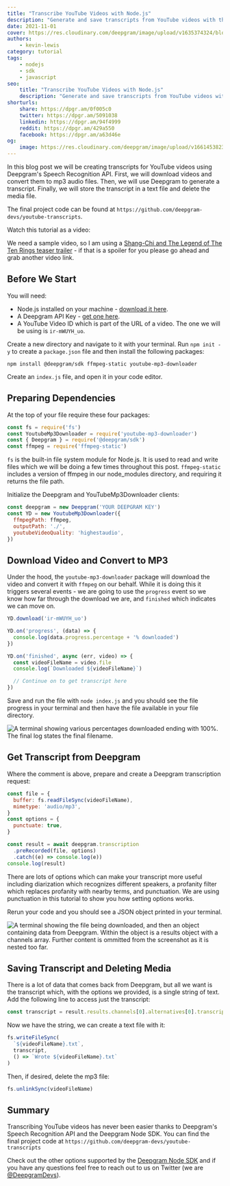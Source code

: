 ```yaml
---
title: "Transcribe YouTube Videos with Node.js"
description: "Generate and save transcripts from YouTube videos with the Deepgram SDK for Node.js."
date: 2021-11-01
cover: https://res.cloudinary.com/deepgram/image/upload/v1635374324/blog/2021/11/transcribe-youtube-videos-nodejs/getting-transcripts-from-youtube-videos-blog%402x.png
authors:
    - kevin-lewis
category: tutorial
tags:
    - nodejs
    - sdk
    - javascript
seo:
    title: "Transcribe YouTube Videos with Node.js"
    description: "Generate and save transcripts from YouTube videos with the Deepgram SDK for Node.js."
shorturls:
    share: https://dpgr.am/0f005c0
    twitter: https://dpgr.am/5091038
    linkedin: https://dpgr.am/94f4999
    reddit: https://dpgr.am/429a550
    facebook: https://dpgr.am/a63d46e
og:
    image: https://res.cloudinary.com/deepgram/image/upload/v1661453823/blog/transcribe-youtube-videos-nodejs/ograph.png
---
```


In this blog post we will be creating transcripts for YouTube videos using Deepgram's Speech Recognition API. First, we will download videos and convert them to mp3 audio files. Then, we will use Deepgram to generate a transcript. Finally, we will store the transcript in a text file and delete the media file.

The final project code can be found at `https://github.com/deepgram-devs/youtube-transcripts`.

Watch this tutorial as a video:

<youtube id="LrNS_q886uQ"></youtube>

We need a sample video, so I am using a [Shang-Chi and The Legend of The Ten Rings teaser trailer](https://www.youtube.com/watch?v=ir-mWUYH_uo) - if that is a spoiler for you please go ahead and grab another video link.

<youtube id="ir-mWUYH_uo"></youtube>

## Before We Start

You will need:

*   Node.js installed on your machine - [download it here](https://nodejs.org/en/).
*   A Deepgram API Key - [get one here](https://console.deepgram.com/signup?jump=keys).
*   A YouTube Video ID which is part of the URL of a video. The one we will be using is `ir-mWUYH_uo`.

Create a new directory and navigate to it with your terminal. Run `npm init -y` to create a `package.json` file and then install the following packages:

    npm install @deepgram/sdk ffmpeg-static youtube-mp3-downloader

Create an `index.js` file, and open it in your code editor.

## Preparing Dependencies

At the top of your file require these four packages:

```js
const fs = require('fs')
const YoutubeMp3Downloader = require('youtube-mp3-downloader')
const { Deepgram } = require('@deepgram/sdk')
const ffmpeg = require('ffmpeg-static')
```

`fs` is the built-in file system module for Node.js. It is used to read and write files which we will be doing a few times throughout this post. `ffmpeg-static` includes a version of ffmpeg in our node\_modules directory, and requiring it returns the file path.

Initialize the Deepgram and YouTubeMp3Downloader clients:

```js
const deepgram = new Deepgram('YOUR DEEPGRAM KEY')
const YD = new YoutubeMp3Downloader({
  ffmpegPath: ffmpeg,
  outputPath: './',
  youtubeVideoQuality: 'highestaudio',
})
```

## Download Video and Convert to MP3

Under the hood, the `youtube-mp3-downloader` package will download the video and convert it with `ffmpeg` on our behalf. While it is doing this it triggers several events - we are going to use the `progress` event so we know how far through the download we are, and `finished` which indicates we can move on.

```js
YD.download('ir-mWUYH_uo')

YD.on('progress', (data) => {
  console.log(data.progress.percentage + '% downloaded')
})

YD.on('finished', async (err, video) => {
  const videoFileName = video.file
  console.log(`Downloaded ${videoFileName}`)

  // Continue on to get transcript here
})
```

Save and run the file with `node index.js` and you should see the file progress in your terminal and then have the file available in your file directory.

![A terminal showing various percentages downloaded ending with 100%. The final log states the final filename.](https://res.cloudinary.com/deepgram/image/upload/v1635374325/blog/2021/11/transcribe-youtube-videos-nodejs/downloaded.png)

## Get Transcript from Deepgram

Where the comment is above, prepare and create a Deepgram transcription request:

```js
const file = {
  buffer: fs.readFileSync(videoFileName),
  mimetype: 'audio/mp3',
}
const options = {
  punctuate: true,
}

const result = await deepgram.transcription
  .preRecorded(file, options)
  .catch((e) => console.log(e))
console.log(result)
```

There are lots of options which can make your transcript more useful including diarization which recognizes different speakers, a profanity filter which replaces profanity with nearby terms, and punctuation. We are using punctuation in this tutorial to show you how setting options works.

Rerun your code and you should see a JSON object printed in your terminal.

![A terminal showing the file being downloaded, and then an object containing data from Deepgram. Within the object is a results object with a channels array. Further content is ommitted from the screenshot as it is nested too far.](https://res.cloudinary.com/deepgram/image/upload/v1635374324/blog/2021/11/transcribe-youtube-videos-nodejs/transcript.png)

## Saving Transcript and Deleting Media

There is a lot of data that comes back from Deepgram, but all we want is the transcript which, with the options we provided, is a single string of text. Add the following line to access just the transcript:

```js
const transcript = result.results.channels[0].alternatives[0].transcript
```

Now we have the string, we can create a text file with it:

```js
fs.writeFileSync(
  `${videoFileName}.txt`,
  transcript,
  () => `Wrote ${videoFileName}.txt`
)
```

Then, if desired, delete the mp3 file:

```js
fs.unlinkSync(videoFileName)
```

## Summary

Transcribing YouTube videos has never been easier thanks to Deepgram's Speech Recognition API and the Deepgram Node SDK. You can find the final project code at `https://github.com/deepgram-devs/youtube-transcripts`

Check out the other options supported by the [Deepgram Node SDK](https://github.com/deepgram/node-sdk) and if you have any questions feel free to reach out to us on Twitter (we are [@DeepgramDevs](https://twitter.com/DeepgramDevs)).

        